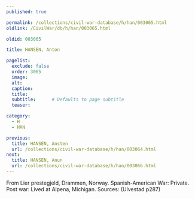 ```yaml
---
published: true

permalink: /collections/civil-war-database/h/han/003065.html
oldlink: /CivilWar/db/h/han/003065.html

oldid: 003065

title: HANSEN, Anton

pagelist:
  exclude: false
  order: 3065
  image: 
  alt:
  caption:
  title:
  subtitle:      # Defaults to page subtitle
  teaser:

category: 
  - H 
  - HAN

previous:
  title: HANSEN, Ansten
  url: /collections/civil-war-database/h/han/003064.html  
next:
  title: HANSEN, Anun
  url: /collections/civil-war-database/h/han/003066.html   
---
```

From Lier prestegjeld, Drammen, Norway. Spanish-American War: Private. Post war: Lived at Alpena, Michigan. Sources: (Ulvestad p287)